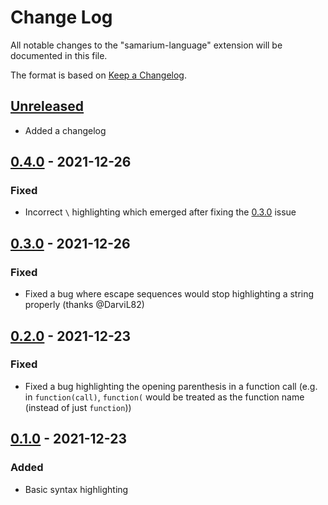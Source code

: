 # Change Log

All notable changes to the "samarium-language" extension will be documented in this file.

The format is based on [Keep a Changelog](http://keepachangelog.com/).

## [Unreleased]

- Added a changelog

## [0.4.0] - 2021-12-26
### Fixed
- Incorrect `\` highlighting which emerged after fixing the [0.3.0](#030---2021-12-16) issue

## [0.3.0] - 2021-12-26

### Fixed
- Fixed a bug where escape sequences would stop highlighting a string properly (thanks @DarviL82)

## [0.2.0] - 2021-12-23

### Fixed
- Fixed a bug highlighting the opening parenthesis in a function call (e.g. in `function(call)`, `function(` would be treated as the function name (instead of just `function`))

## [0.1.0] - 2021-12-23

### Added
- Basic syntax highlighting

[0.1.0]: https://github.com/trag1c/vscode-samarium/releases/tag/0.1.0
[0.2.0]: https://github.com/trag1c/vscode-samarium/compare/0.1.0...0.2.0
[0.3.0]: https://github.com/trag1c/vscode-samarium/compare/0.2.0...0.3.0
[0.4.0]: https://github.com/trag1c/vscode-samarium/compare/0.3.0...0.4.0
[Unreleased]: https://github.com/trag1c/vscode-samarium/compare/0.4.0...HEAD